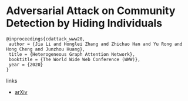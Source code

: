 # Adversarial Attack on Community Detection by Hiding Individuals

```
@inproceedings{cdattack_www20,
 author = {Jia Li and Honglei Zhang and Zhichao Han and Yu Rong and Hong Cheng and Junzhou Huang},
 title = {Heterogeneous Graph Attention Network},
 booktitle = {The World Wide Web Conference (WWW)},
 year = {2020}
} 
```

links
- [arXiv](https://arxiv.org/abs/2001.07933)
